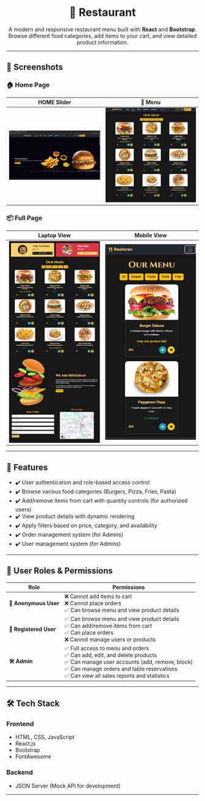 <h1 align="center">🍔 Restaurant</h1>

<p align="center">
  A modern and responsive restaurant menu built with <b>React</b> and <b>Bootstrap</b>. <br>
  Browse different food categories, add items to your cart, and view detailed product information.
</p>

---

## 📸 Screenshots  

### 🏠 Home Page  

|   HOME Slider  |  🛒 Menu  |
|--------------- |------------|
| <img src="Capture.JPG" width="400"> |  <img src="Capture2.JPG" width="400"> |


### 📦 Full Page 
| Laptop View | Mobile View  |
|------------|-----------|
| <img src="Capture1.JPG" width="400"> | <img src="Capture3.JPG" width="400"> |
 

---

<h2>🎯 Features</h2>
<ul>
  <li>✔️ User authentication and role-based access control</li>
  <li>✔️ Browse various food categories (Burgers, Pizza, Fries, Pasta)</li>
  <li>✔️ Add/remove items from cart with quantity controls (for authorized users)</li>
  <li>✔️ View product details with dynamic rendering</li>
  <li>✔️ Apply filters based on price, category, and availability</li>
  <li>✔️ Order management system (for Admins)</li>
  <li>✔️ User management system (for Admins)</li>
</ul>

---

<h2>🔐 User Roles & Permissions</h2>

<table>
  <thead>
    <tr>
      <th>Role</th>
      <th>Permissions</th>
    </tr>
  </thead>
  <tbody>
    <tr>
      <td><b>👤 Anonymous User</b></td>
      <td>
        ❌ Cannot add items to cart<br>
        ❌ Cannot place orders<br>
        ✅ Can browse menu and view product details
      </td>
    </tr>
    <tr>
      <td><b>🛒 Registered User</b></td>
      <td>
        ✅ Can browse menu and view product details<br>
        ✅ Can add/remove items from cart<br>
        ✅ Can place orders<br>
        ❌ Cannot manage users or products
      </td>
    </tr>
    <tr>
      <td><b>🛠️ Admin</b></td>
      <td>
        ✅ Full access to menu and orders<br>
        ✅ Can add, edit, and delete products<br>
        ✅ Can manage user accounts (add, remove, block)<br>
        ✅ Can manage orders and table reservations<br>
        ✅ Can view all sales reports and statistics
      </td>
    </tr>
  </tbody>
</table>

---

<h2>🛠️ Tech Stack</h2>
<h3>Frontend</h3>
<ul>
  <li>HTML, CSS, JavaScript</li>
  <li>React.js</li>
  <li>Bootstrap</li>
  <li>FontAwesome</li>
</ul>

<h3>Backend</h3>
<ul>
  <li>JSON Server (Mock API for development)</li>
</ul>

---


